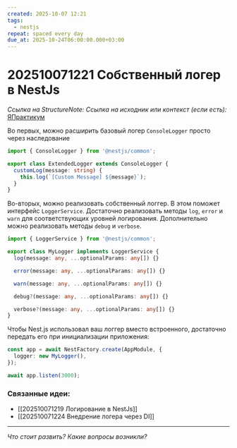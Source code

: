 ```yaml
---
created: 2025-10-07 12:21
tags:
  - nestjs
repeat: spaced every day
due_at: 2025-10-24T06:00:00.000+03:00
---
```

# 202510071221 Собственный логер в NestJs

*Ссылка на StructureNote:*
*Ссылка на исходник или контекст (если есть):* [ЯПрактикум](https://practicum.yandex.ru/trainer/backend-nodejs/lesson/2d1e1537-8eaf-410d-b0d1-bd17aefcd137/)

Во первых, можно расширить базовый логер `ConsoleLogger` просто через наследование

```ts
import { ConsoleLogger } from '@nestjs/common';

export class ExtendedLogger extends ConsoleLogger {
  customLog(message: string) {
    this.log(`[Custom Message] ${message}`);
  } 
}
```

Во-вторых, можно реализовать собственный логгер. В этом поможет интерфейс `LoggerService`. Достаточно реализовать методы `log`, `error` и `warn` для соответствующих уровней логирования. Дополнительно можно реализовать методы `debug` и `verbose`.

```ts
import { LoggerService } from '@nestjs/common';

export class MyLogger implements LoggerService {
  log(message: any, ...optionalParams: any[]) {}

  error(message: any, ...optionalParams: any[]) {}

  warn(message: any, ...optionalParams: any[]) {}

  debug?(message: any, ...optionalParams: any[]) {}

  verbose?(message: any, ...optionalParams: any[]) {}
}
```

Чтобы Nest.js использовал ваш логгер вместо встроенного, достаточно передать его при инициализации приложения:

```ts
const app = await NestFactory.create(AppModule, {
  logger: new MyLogger(),
});

await app.listen(3000);
```

### Связанные идеи:

* [[202510071219 Логирование в NestJs]]
* [[202510071224 Внедрение логера через DI]]

---

*Что стоит развить? Какие вопросы возникли?*
